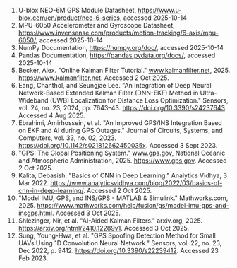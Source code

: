 1. U-blox NEO-6M GPS Module Datasheet, https://www.u-blox.com/en/product/neo-6-series, accessed 2025-10-14
2. MPU-6050 Accelerometer and Gyroscope Datasheet, https://www.invensense.com/products/motion-tracking/6-axis/mpu-6050/, accessed 2025-10-14
3. NumPy Documentation, https://numpy.org/doc/, accessed 2025-10-14
4. Pandas Documentation, https://pandas.pydata.org/docs/, accessed 2025-10-14
5. Becker, Alex. "Online Kalman Filter Tutorial." www.kalmanfilter.net, 2025. https://www.kalmanfilter.net. Accessed 2 Oct 2025.
6. Eang, Chanthol, and Seungjae Lee. "An Integration of Deep Neural Network-Based Extended Kalman Filter (DNN-EKF) Method in Ultra-Wideband (UWB) Localization for Distance Loss Optimization." Sensors, vol. 24, no. 23, 2024, pp. 7643–43. https://doi.org/10.3390/s24237643. Accessed 4 Aug 2025.
7. Ebrahimi, Amirhossein, et al. "An Improved GPS/INS Integration Based on EKF and AI during GPS Outages." Journal of Circuits, Systems, and Computers, vol. 33, no. 02, 2023. https://doi.org/10.1142/s021812662450035x. Accessed 3 Sept 2023.
8. "GPS: The Global Positioning System." www.gps.gov, National Oceanic and Atmospheric Administration, 2025. https://www.gps.gov. Accessed 2 Oct 2025.
9. Kalita, Debasish. "Basics of CNN in Deep Learning." Analytics Vidhya, 3 Mar 2022. https://www.analyticsvidhya.com/blog/2022/03/basics-of-cnn-in-deep-learning/. Accessed 2 Oct 2025.
10. "Model IMU, GPS, and INS/GPS - MATLAB & Simulink." Mathworks.com, 2025. https://www.mathworks.com/help/fusion/gs/model-imu-gps-and-insgps.html. Accessed 3 Oct 2025.
11. Shlezinger, Nir, et al. "AI-Aided Kalman Filters." arxiv.org, 2025. https://arxiv.org/html/2410.12289v1. Accessed 3 Oct 2025.
12. Sung, Young-Hwa, et al. "GPS Spoofing Detection Method for Small UAVs Using 1D Convolution Neural Network." Sensors, vol. 22, no. 23, Dec 2022, p. 9412. https://doi.org/10.3390/s22239412. Accessed 23 Feb 2023.

